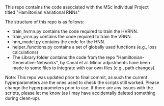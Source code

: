 This repo contains the code associated with the MSc Individual Project titled "Hamiltonian Variational RNNs"

The structure of this repo is as follows:
- train_hvrnn.py contains the code required to train the HVRNN.
- train_vrnn.py contains the code required to train the VRNN.
- hnn_model.py contains the code for the HNN.
- helper_functions.py contains a set of globally used functions (e.g., loss calculations)
- The Library folder contains the code from the repo "Hamiltonian-Generative-Networks", by Canal et al. Minor adjustments have been made to some files to integrate with our own files (e.g., path changes).

Note: This repo was updated prior to final commit, as such the current hyperparameters are the ones used to check the scripts still worked. Please change the hyperparameters prior to use. If there are any issues with the scripts, please let me know (as I may have accidentally deleted something during clean-up).
